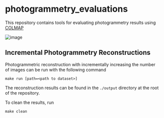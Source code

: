 # photogrammetry_evaluations

This repository contains tools for evaluating photogrammetry results using [COLMAP](https://github.com/colmap/colmap)

![image](https://user-images.githubusercontent.com/5248102/147664343-2aa926fe-9c35-4b02-8dd8-621602c7ea99.png)

## Incremental Photogrammetry Reconstructions
Photogrammetric reconstruction with incrementally increasing the number of images can be run with the following command
```
make run [path=<path to dataset>]
```
The reconstruction results can be found in the `./output` directory at the root of the repository.

To clean the results, run 
```
make clean
```
